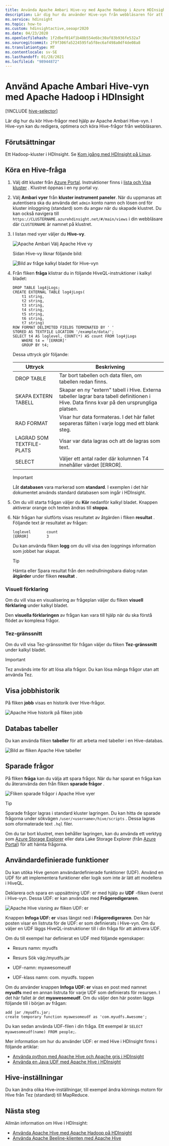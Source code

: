 ```yaml
---
title: Använda Apache Ambari Hive-vy med Apache Hadoop i Azure HDInsight
description: Lär dig hur du använder Hive-vyn från webbläsaren för att skicka Hive-frågor. Hive-vyn är en del av Ambari-webbgränssnittet som medföljer ditt Linux-baserade HDInsight-kluster.
ms.service: hdinsight
ms.topic: how-to
ms.custom: hdinsightactive,seoapr2020
ms.date: 04/23/2020
ms.openlocfilehash: 1f2dbef014f1b48b554e6bc30af83b936fe532a7
ms.sourcegitcommit: 2f9f306fa5224595fa5f8ec6af498a0df4de08a8
ms.translationtype: MT
ms.contentlocale: sv-SE
ms.lasthandoff: 01/28/2021
ms.locfileid: "98944872"
---
```

# <a name="use-apache-ambari-hive-view-with-apache-hadoop-in-hdinsight"></a>Använd Apache Ambari Hive-vyn med Apache Hadoop i HDInsight

[!INCLUDE [hive-selector](../../../includes/hdinsight-selector-use-hive.md)]

Lär dig hur du kör Hive-frågor med hjälp av Apache Ambari Hive-vyn. I Hive-vyn kan du redigera, optimera och köra Hive-frågor från webbläsaren.

## <a name="prerequisites"></a>Förutsättningar

Ett Hadoop-kluster i HDInsight. Se [Kom igång med HDInsight på Linux](./apache-hadoop-linux-tutorial-get-started.md).

## <a name="run-a-hive-query"></a>Köra en Hive-fråga

1. Välj ditt kluster från [Azure Portal](https://portal.azure.com/).  Instruktioner finns i [lista och Visa kluster](../hdinsight-administer-use-portal-linux.md#showClusters) . Klustret öppnas i en ny portal vy.

1. Välj **Ambari vyer** från **kluster instrument paneler**. När du uppmanas att autentisera ska du använda det `admin` konto namn och lösen ord för kluster inloggning (standard) som du angav när du skapade klustret. Du kan också navigera till `https://CLUSTERNAME.azurehdinsight.net/#/main/views` i din webbläsare där `CLUSTERNAME` är namnet på klustret.

1. I listan med vyer väljer du __Hive-vy__.

    ![Apache Ambari Välj Apache Hive vy](./media/apache-hadoop-use-hive-ambari-view/select-apache-hive-view.png)

    Sidan Hive-vy liknar följande bild:

    ![Bild av fråge kalkyl bladet för Hive-vyn](./media/apache-hadoop-use-hive-ambari-view/ambari-worksheet-view.png)

1. Från fliken __fråga__ klistrar du in följande HiveQL-instruktioner i kalkyl bladet:

    ```hiveql
    DROP TABLE log4jLogs;
    CREATE EXTERNAL TABLE log4jLogs(
        t1 string,
        t2 string,
        t3 string,
        t4 string,
        t5 string,
        t6 string,
        t7 string)
    ROW FORMAT DELIMITED FIELDS TERMINATED BY ' '
    STORED AS TEXTFILE LOCATION '/example/data/';
    SELECT t4 AS loglevel, COUNT(*) AS count FROM log4jLogs
        WHERE t4 = '[ERROR]'
        GROUP BY t4;
    ```

    Dessa uttryck gör följande:

    |Uttryck | Beskrivning |
    |---|---|
    |DROP TABLE|Tar bort tabellen och data filen, om tabellen redan finns.|
    |SKAPA EXTERN TABELL|Skapar en ny "extern" tabell i Hive. Externa tabeller lagrar bara tabell definitionen i Hive. Data finns kvar på den ursprungliga platsen.|
    |RAD FORMAT|Visar hur data formateras. I det här fallet separeras fälten i varje logg med ett blank steg.|
    |LAGRAD SOM TEXTFILE-PLATS|Visar var data lagras och att de lagras som text.|
    |SELECT|Väljer ett antal rader där kolumnen T4 innehåller värdet [ERROR].|

   > [!IMPORTANT]  
   > Låt __databasen__ vara markerad som __standard__. I exemplen i det här dokumentet används standard databasen som ingår i HDInsight.

1. Om du vill starta frågan väljer du **Kör** nedanför kalkyl bladet. Knappen aktiverar orange och texten ändras till **stoppa**.

1. När frågan har slutförts visas resultatet av åtgärden i fliken **resultat** . Följande text är resultatet av frågan:

    ```output
    loglevel       count
    [ERROR]        3
    ```

    Du kan använda fliken **logg** om du vill visa den loggnings information som jobbet har skapat.

   > [!TIP]  
   > Hämta eller Spara resultat från den nedrullningsbara dialog rutan **åtgärder** under fliken  **resultat** .

### <a name="visual-explain"></a>Visuell förklaring

Om du vill visa en visualisering av frågeplan väljer du fliken **visuell förklaring** under kalkyl bladet.

Den **visuella förklaringen** av frågan kan vara till hjälp när du ska förstå flödet av komplexa frågor.

### <a name="tez-ui"></a>Tez-gränssnitt

Om du vill visa Tez-gränssnittet för frågan väljer du fliken **Tez-gränssnitt** under kalkyl bladet.

> [!IMPORTANT]  
> Tez används inte för att lösa alla frågor. Du kan lösa många frågor utan att använda Tez.

## <a name="view-job-history"></a>Visa jobbhistorik

På fliken __jobb__ visas en historik över Hive-frågor.

![Apache Hive historik på fliken jobb](./media/apache-hadoop-use-hive-ambari-view/apache-hive-job-history.png)

## <a name="database-tables"></a>Databas tabeller

Du kan använda fliken __tabeller__ för att arbeta med tabeller i en Hive-databas.

![Bild av fliken Apache Hive tabeller](./media/apache-hadoop-use-hive-ambari-view/hdinsight-tables-tab.png)

## <a name="saved-queries"></a>Sparade frågor

På fliken **fråga** kan du välja att spara frågor. När du har sparat en fråga kan du återanvända den från fliken __sparade frågor__ .

![Fliken sparade frågor i Apache Hive vyer](./media/apache-hadoop-use-hive-ambari-view/ambari-saved-queries.png)

> [!TIP]  
> Sparade frågor lagras i standard kluster lagringen. Du kan hitta de sparade frågorna under sökvägen `/user/<username>/hive/scripts` . Dessa lagras som oformaterade text `.hql` filer.
>
> Om du tar bort klustret, men behåller lagringen, kan du använda ett verktyg som [Azure Storage Explorer](https://azure.microsoft.com/features/storage-explorer/) eller data Lake Storage Explorer (från [Azure Portal](https://portal.azure.com)) för att hämta frågorna.

## <a name="user-defined-functions"></a>Användardefinierade funktioner

Du kan utöka Hive genom användardefinierade funktioner (UDF). Använd en UDF för att implementera funktioner eller logik som inte är lätt att modellera i HiveQL.

Deklarera och spara en uppsättning UDF: er med hjälp av **UDF** -fliken överst i Hive-vyn. Dessa UDF: er kan användas med **Frågeredigeraren**.

![Apache Hive visning av fliken UDF: er](./media/apache-hadoop-use-hive-ambari-view/user-defined-functions.png)

Knappen **Infoga UDF: er** visas längst ned i **Frågeredigeraren**. Den här posten visar en listruta för de UDF: er som definierats i Hive-vyn. Om du väljer en UDF läggs HiveQL-instruktioner till i din fråga för att aktivera UDF.

Om du till exempel har definierat en UDF med följande egenskaper:

* Resurs namn: myudfs

* Resurs Sök väg:/myudfs.jar

* UDF-namn: myawesomeudf

* UDF-klass namn: com. myudfs. toppen

Om du använder knappen **Infoga UDF: er** visas en post med namnet **myudfs** med en annan listruta för varje UDF som definierats för resursen. I det här fallet är det **myawesomeudf**. Om du väljer den här posten läggs följande till i början av frågan:

```hiveql
add jar /myudfs.jar;
create temporary function myawesomeudf as 'com.myudfs.Awesome';
```

Du kan sedan använda UDF-filen i din fråga. Ett exempel är `SELECT myawesomeudf(name) FROM people;`.

Mer information om hur du använder UDF: er med Hive i HDInsight finns i följande artiklar:

* [Använda python med Apache Hive och Apache gris i HDInsight](python-udf-hdinsight.md)
* [Använda en Java UDF med Apache Hive i HDInsight](./apache-hadoop-hive-java-udf.md)

## <a name="hive-settings"></a>Hive-inställningar

Du kan ändra olika Hive-inställningar, till exempel ändra körnings motorn för Hive från Tez (standard) till MapReduce.

## <a name="next-steps"></a>Nästa steg

Allmän information om Hive i HDInsight:

* [Använda Apache Hive med Apache Hadoop på HDInsight](hdinsight-use-hive.md)
* [Använda Apache Beeline-klienten med Apache Hive](apache-hadoop-use-hive-beeline.md)
